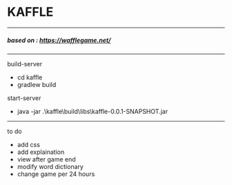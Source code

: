 # KAFFLE

---

##### based on : <a>https://wafflegame.net/</a>

---
build-server 
 - cd kaffle
 - gradlew build

start-server
 - java -jar .\kaffle\build\libs\kaffle-0.0.1-SNAPSHOT.jar

---

to do
 - add css
 - add explaination
 - view after game end
 - modify word dictionary
 - change game per 24 hours 
